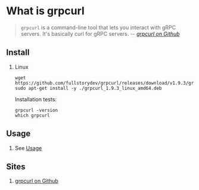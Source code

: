 # What is grpcurl

> `grpcurl` is a command-line tool that lets you interact with gRPC servers.
> It's basically curl for gRPC servers.
> -- *[grpcurl on Github]*

## Install

1. Linux

    ```console
    wget https://github.com/fullstorydev/grpcurl/releases/download/v1.9.3/grpcurl_1.9.3_linux_amd64.deb
    sudo apt-get install -y ./grpcurl_1.9.3_linux_amd64.deb
    ```

    Installation tests:

    ```console
    grpcurl -version
    which grpcurl
    ```

## Usage

1. See [Usage]

## Sites

1. [grpcurl on Github]

[grpcurl on Github]: https://github.com/fullstorydev/grpcurl
[Usage]: https://github.com/fullstorydev/grpcurl?tab=readme-ov-file#usage
